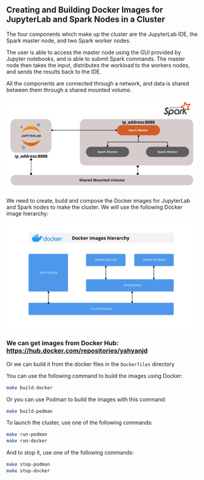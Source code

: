## Creating and Building Docker Images for JupyterLab and Spark Nodes in a Cluster

The four components which make up the cluster are the JupyterLab IDE, the Spark master node, and two Spark worker nodes.

The user is able to access the master node using the GUI provided by Jupyter notebooks, and is able to submit Spark commands. The master node then takes the input, distributes the workload to the workers nodes, and sends the results back to the IDE.

All the components are connected through a network, and data is shared between them through a shared mounted volume.


![Spark Cluster](https://raw.githubusercontent.com/yahya-Njd/Spark-cluster/master/images/img2.png)


We need to create, build and compose the Docker images for JupyterLab and Spark nodes to make the cluster. We will use the following Docker image hierarchy:

![Hierarchy](https://raw.githubusercontent.com/yahya-Njd/Spark-cluster/master/images/img1.png)

### We can get images from Docker Hub: https://hub.docker.com/repositories/yahyanjd
Or we can build it from the docker files in the `Dockerfiles` directory

You can use the following command to build the images using Docker:

```bash
make build-docker
```
Or you can use Podman to build the images with this command:
```bash
make build-podman
```

To launch the cluster, use one of the following commands:
```bash
make run-podman
make run-docker
```
And to stop it, use one of the following commands:

```bash
make stop-podman
make stop-docker
```